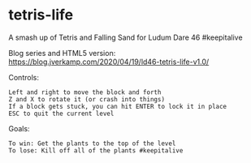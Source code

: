 # tetris-life

A smash up of Tetris and Falling Sand for Ludum Dare 46 #keepitalive

Blog series and HTML5 version: https://blog.jverkamp.com/2020/04/19/ld46-tetris-life-v1.0/

Controls:

    Left and right to move the block and forth
    Z and X to rotate it (or crash into things)
    If a block gets stuck, you can hit ENTER to lock it in place
    ESC to quit the current level

Goals:

    To win: Get the plants to the top of the level
    To lose: Kill off all of the plants #keepitalive
